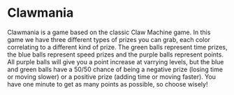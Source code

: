 # Clawmania
Clawmania is a game based on the classic Claw Machine game. In this game we have three different types of prizes you can grab, each color correlating to a different kind of prize. The green balls represent time prizes, the blue balls represent speed prizes and the purple balls represent points. All purple balls will give you a point increase at varrying levels, but the blue and green balls have a 50/50 chance of being a negative prize (losing time or moving slower) or a positive prize (adding time or moving faster). You have one minute to get as many points as possible, so choose wisely!